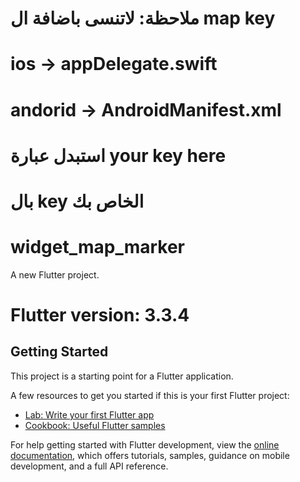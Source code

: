 
# ملاحظة: لاتنسى باضافة ال map key
# ios -> appDelegate.swift
# andorid -> AndroidManifest.xml
# استبدل عبارة your key here
# بال key الخاص بك




# widget_map_marker

A new Flutter project.
# Flutter version: 3.3.4

## Getting Started

This project is a starting point for a Flutter application.

A few resources to get you started if this is your first Flutter project:

- [Lab: Write your first Flutter app](https://docs.flutter.dev/get-started/codelab)
- [Cookbook: Useful Flutter samples](https://docs.flutter.dev/cookbook)

For help getting started with Flutter development, view the
[online documentation](https://docs.flutter.dev/), which offers tutorials,
samples, guidance on mobile development, and a full API reference.
